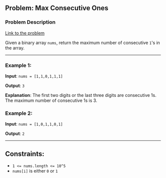 ## Problem: Max Consecutive Ones

### Problem Description
[Link to the problem](https://leetcode.com/explore/learn/card/fun-with-arrays/521/introduction/3238/)

Given a binary array `nums`, return the maximum number of consecutive `1`'s in the array.

---

### Example 1:

**Input**: `nums = [1,1,0,1,1,1]` 

**Output**: `3`

**Explanation**: The first two digits or the last three digits are consecutive 1s. The maximum number of consecutive 1s is 3.

### Example 2:

**Input**: `nums = [1,0,1,1,0,1]`

**Output**: `2`

---

## Constraints:

 - `1 <= nums.length <= 10^5`
 - `nums[i]` is either `0` or `1`
